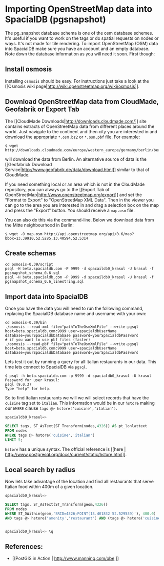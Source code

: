 # Importing OpenStreetMap data into SpacialDB (pgsnapshot)

The pg\_snapshot database schema is one of the osm database schemes. It's useful if you want to work on the tags or do spatial requests on nodes or ways. It's not made for tile rendering.
To import OpenStreetMap (OSM) data into SpacialDB make sure you have an account and an empty database. Note down the database information as you will need it soon. First though:

## Install osmosis

Installing `osmosis` should be easy. For instructions just take a look at the [[Osmosis wiki page|http://wiki.openstreetmap.org/wiki/osmosis]].

## Download OpenStreetMap data from CloudMade, Geofabrik or Export Tab

The [[CloudMade Downloads|http://downloads.cloudmade.com/]] site contains extracts of OpenStreetMap data from different places around the world. Just navigate to the continent and then city you are interested in and download the appropriate `*.osm.bz2` or `*.osm.pbf` file.  For example:

```console
$ wget http://downloads.cloudmade.com/europe/western_europe/germany/berlin/berlin.osm.bz2
```

will download the data from Berlin. An alternative source of data is the [[Geofabrick Download Service|http://www.geofabrik.de/data/download.html]] similar to that of CloudMade.

If you need something local or an area which is not in the CloudMade repository, you can always go to the [[Export Tab of OpenStreetMap|http://www.openstreetmap.org/export]] and set the "Format to Export" to "OpenStreetMap XML Data". Then in the viewer you can go to the area you are interested in and drag a selection box on the map and press the "Export" button. You should receive a `map.osm` file.

You can also do this via the command-line. Below we download data from the Mitte neighbourhood in Berlin:

```console
$ wget -O map.osm http://api.openstreetmap.org/api/0.6/map?bbox=13.39910,52.5285,13.40594,52.5314
```

## Create schemas

```console
cd osmosis-0.39/script
psql -H beta.spacialdb.com -P 9999 -d spacaildb0_krasul -U krasul -f pgsnapshot_schema_0.6.sql
psql -H beta.spacialdb.com -P 9999 -d spacaildb0_krasul -U krasul -f pgsnapshot_schema_0.6_linestring.sql
```

## Import data into SpacialDB

Once you have the data you will need to run the following command, replacing the SpacialDB database name and username with your own:

```console
cd osmosis-0.39/bin
./osmosis --read-xml file="pathToTheOsmXmlFile" --write-pgsql host=beta.spacialdb.com:9999 user=spacialdbUserName database=yourSpacialdbDatabase password=yourSpacialdbPassword
# if you want to use pbf files (faster)
./osmosis --read-pbf file="pathToTheOsmXmlFile" --write-pgsql host=beta.spacialdb.com:9999 user=spacialdbUserName database=yourSpacialdbDatabase password=yourSpacialdbPassword
```

Lets test it out by running a query for all Italian restaurants in our data. This time lets connect to SpacialDB via `pgsql`.

```console
$ psql -h beta.spacialdb.com -p 9999 -d spacialdb0_krasul -U krasul
Password for user krasul:
psql (9.0.3)
Type "help" for help.
```

So to find Italian restaurants we will we will select records that have the `cuisine` tag set to `italian`. This information would be in our `hstore` making our `WHERE` clause `tags @> hstore('cuisine','italian')`.

```sql
spacialdb0_krasul=>

SELECT tags, ST_AsText(ST_Transform(nodes,4326)) AS pt_lonlattext
FROM nodes
WHERE tags @> hstore('cuisine','italian')
LIMIT 5;
```

`hstore` has a unique syntax. The official reference is [[here | http://www.postgresql.org/docs/current/static/hstore.html]].

## Local search by radius

Now lets take advantage of the location and find all restaurants that serve Italian food within 400m of a given location.

```sql
spacialdb0_krasul=>

SELECT tags, ST_AsText(ST_Transform(geom,4326))
FROM nodes
WHERE ST_DWithin(geom,'SRID=4326;POINT(13.401832 52.529539)'), 400.0)
AND tags @> hstore('amenity','restaurant') AND (tags @> hstore('cuisine','italian');


spacialdb0_krasul=> \q

```

## References:

* [[PostGIS in Action | http://www.manning.com/obe ]]
